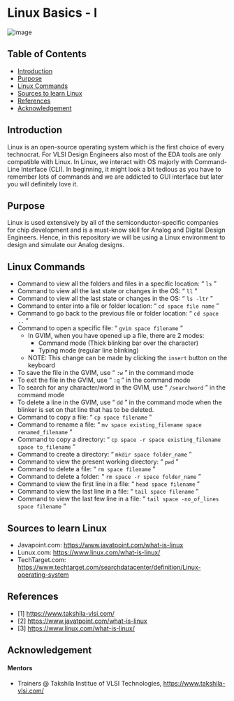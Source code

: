 Linux Basics - I <a name="TOP"></a>
===================

![image](https://github.com/Nirvan007/Analog_Electronics/assets/127144315/19139479-75a5-436c-8fbf-ef140cb835ab)

## Table of Contents
* [Introduction](#Introduction)
* [Purpose](#Purpose)
* [Linux Commands](#Linux-Commands)
* [Sources to learn Linux](#Sources-to-learn-Linux)
* [References](#References)
* [Acknowledgement](#Acknowledgement)

## Introduction
Linux is an open-source operating system which is the first choice of every technocrat. For VLSI Design Engineers also most of the EDA tools are only compatible with Linux. In Linux, we interact with OS majorly with Command-Line Interface (CLI). In beginning, it might look a bit tedious as you have to remember lots of commands and we are addicted to GUI interface but later you will definitely love it.

## Purpose
Linux is used extensively by all of the semiconductor-specific companies for chip development and is a must-know skill for Analog and Digital Design Engineers. Hence, in this repository we will be using a Linux environment to design and simulate our Analog designs.

## Linux Commands
* Command to view all the folders and files in a specific location: “ `ls` ”
* Command to view all the last state or changes in the OS: “ `ll` ”
* Command to view all the last state or changes in the OS: “ `ls -ltr` ”
* Command to enter into a file or folder location: “ `cd space file name` ”
* Command to go back to the previous file or folder location: “ `cd space ..` ”
* Command to open a specific file: “ `gvim space filename` ”
  * In GVIM, when you have opened up a file, there are 2 modes: 
    * Command mode (Thick blinking bar over the character)
    * Typing mode (regular line blinking)
  * NOTE: This change can be made by clicking the `insert` button on the keyboard
* To save the file in the GVIM, use “ `:w` ” in the command mode
* To exit the file in the GVIM, use “ `:q` ” in the command mode
* To search for any character/word in the GVIM, use “ `/searchword` ” in the command mode
* To delete a line in the GVIM, use “ `dd` ” in the command mode when the blinker is set on that line that has to be deleted.
* Command to copy a file: “ `cp space filename` ”
* Command to rename a file: “ `mv space existing_filename space renamed_filename` ”
* Command to copy a directory: “ `cp space -r space existing_filename space to_filename` ”
* Command to create a directory: “ `mkdir space folder_name` ”
* Command to view the present working directory: “ `pwd` ”
* Command to delete a file: “ `rm space filename` ”
* Command to delete a folder: “ `rm space -r space folder_name` ”
* Command to view the first line in a file: “ `head space filename` ”
* Command to view the last line in a file: “ `tail space filename` ”
* Command to view the last few line in a file: “ `tail space -no_of_lines space filename` ”



## Sources to learn Linux
* Javapoint.com: <https://www.javatpoint.com/what-is-linux>
* Lunux.com: <https://www.linux.com/what-is-linux/>
* TechTarget.com: <https://www.techtarget.com/searchdatacenter/definition/Linux-operating-system>

## References
 - [1] https://www.takshila-vlsi.com/
 - [2] https://www.javatpoint.com/what-is-linux
 - [3] https://www.linux.com/what-is-linux/

## Acknowledgement
#### Mentors
* Trainers @ Takshila Institue of VLSI Technologies, https://www.takshila-vlsi.com/ 
